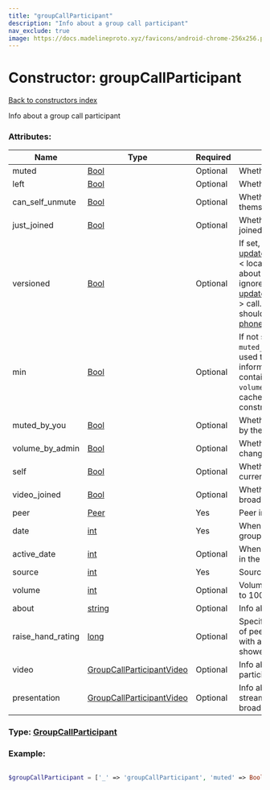 ```yaml
---
title: "groupCallParticipant"
description: "Info about a group call participant"
nav_exclude: true
image: https://docs.madelineproto.xyz/favicons/android-chrome-256x256.png
---
```

# Constructor: groupCallParticipant  
[Back to constructors index](/API_docs/constructors/index.html)



Info about a group call participant

### Attributes:

| Name     |    Type       | Required | Description |
|----------|---------------|----------|-------------|
|muted|[Bool](/API_docs/types/Bool.html) | Optional|Whether the participant is muted|
|left|[Bool](/API_docs/types/Bool.html) | Optional|Whether the participant has left|
|can\_self\_unmute|[Bool](/API_docs/types/Bool.html) | Optional|Whether the participant can unmute themselves|
|just\_joined|[Bool](/API_docs/types/Bool.html) | Optional|Whether the participant has just joined|
|versioned|[Bool](/API_docs/types/Bool.html) | Optional|If set, and [updateGroupCallParticipants](../constructors/updateGroupCallParticipants.html).version &lt; locally stored call.version, info about this participant should be ignored. If (...), and [updateGroupCallParticipants](../constructors/updateGroupCallParticipants.html).version &gt; call.version+1, the participant list should be refetched using [phone.getGroupParticipants](../methods/phone.getGroupParticipants.html).|
|min|[Bool](/API_docs/types/Bool.html) | Optional|If not set, the `volume` and `muted_by_you` fields can be safely used to overwrite locally cached information; otherwise, `volume` will contain valid information only if `volume_by_admin` is set both in the cache and in the received constructor.|
|muted\_by\_you|[Bool](/API_docs/types/Bool.html) | Optional|Whether this participant was muted by the current user|
|volume\_by\_admin|[Bool](/API_docs/types/Bool.html) | Optional|Whether our volume can only changed by an admin|
|self|[Bool](/API_docs/types/Bool.html) | Optional|Whether this participant is the current user|
|video\_joined|[Bool](/API_docs/types/Bool.html) | Optional|Whether this participant is currently broadcasting video|
|peer|[Peer](/API_docs/types/Peer.html) | Yes|Peer information|
|date|[int](/API_docs/types/int.html) | Yes|When did this participant join the group call|
|active\_date|[int](/API_docs/types/int.html) | Optional|When was this participant last active in the group call|
|source|[int](/API_docs/types/int.html) | Yes|Source ID|
|volume|[int](/API_docs/types/int.html) | Optional|Volume, if not set the volume is set to 100%.|
|about|[string](/API_docs/types/string.html) | Optional|Info about this participant|
|raise\_hand\_rating|[long](/API_docs/types/long.html) | Optional|Specifies the UI visualization order of peers with raised hands: peers with a higher rating should be showed first in the list.|
|video|[GroupCallParticipantVideo](/API_docs/types/GroupCallParticipantVideo.html) | Optional|Info about the video stream the participant is currently broadcasting|
|presentation|[GroupCallParticipantVideo](/API_docs/types/GroupCallParticipantVideo.html) | Optional|Info about the screen sharing stream the participant is currently broadcasting|



### Type: [GroupCallParticipant](/API_docs/types/GroupCallParticipant.html)


### Example:

```php

$groupCallParticipant = ['_' => 'groupCallParticipant', 'muted' => Bool, 'left' => Bool, 'can_self_unmute' => Bool, 'just_joined' => Bool, 'versioned' => Bool, 'min' => Bool, 'muted_by_you' => Bool, 'volume_by_admin' => Bool, 'self' => Bool, 'video_joined' => Bool, 'peer' => Peer, 'date' => int, 'active_date' => int, 'source' => int, 'volume' => int, 'about' => 'string', 'raise_hand_rating' => long, 'video' => GroupCallParticipantVideo, 'presentation' => GroupCallParticipantVideo];
```  
